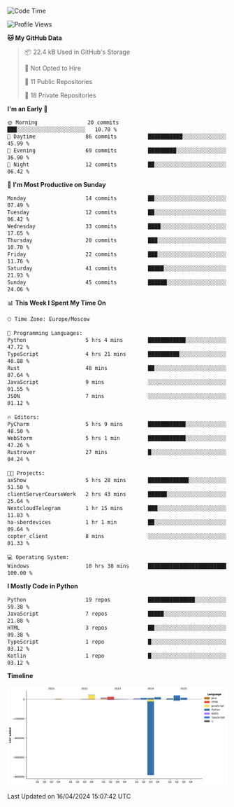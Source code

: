 <!--START_SECTION:waka-->
![Code Time](http://img.shields.io/badge/Code%20Time-262%20hrs%2050%20mins-blue)

![Profile Views](http://img.shields.io/badge/Profile%20Views-0-blue)

**🐱 My GitHub Data** 

> 📦 22.4 kB Used in GitHub's Storage 
 > 
> 🚫 Not Opted to Hire
 > 
> 📜 11 Public Repositories 
 > 
> 🔑 18 Private Repositories 
 > 
**I'm an Early 🐤** 

```text
🌞 Morning                20 commits          ███░░░░░░░░░░░░░░░░░░░░░░   10.70 % 
🌆 Daytime                86 commits          ███████████░░░░░░░░░░░░░░   45.99 % 
🌃 Evening                69 commits          █████████░░░░░░░░░░░░░░░░   36.90 % 
🌙 Night                  12 commits          ██░░░░░░░░░░░░░░░░░░░░░░░   06.42 % 
```
📅 **I'm Most Productive on Sunday** 

```text
Monday                   14 commits          ██░░░░░░░░░░░░░░░░░░░░░░░   07.49 % 
Tuesday                  12 commits          ██░░░░░░░░░░░░░░░░░░░░░░░   06.42 % 
Wednesday                33 commits          ████░░░░░░░░░░░░░░░░░░░░░   17.65 % 
Thursday                 20 commits          ███░░░░░░░░░░░░░░░░░░░░░░   10.70 % 
Friday                   22 commits          ███░░░░░░░░░░░░░░░░░░░░░░   11.76 % 
Saturday                 41 commits          █████░░░░░░░░░░░░░░░░░░░░   21.93 % 
Sunday                   45 commits          ██████░░░░░░░░░░░░░░░░░░░   24.06 % 
```


📊 **This Week I Spent My Time On** 

```text
🕑︎ Time Zone: Europe/Moscow

💬 Programming Languages: 
Python                   5 hrs 4 mins        ████████████░░░░░░░░░░░░░   47.72 % 
TypeScript               4 hrs 21 mins       ██████████░░░░░░░░░░░░░░░   40.88 % 
Rust                     48 mins             ██░░░░░░░░░░░░░░░░░░░░░░░   07.64 % 
JavaScript               9 mins              ░░░░░░░░░░░░░░░░░░░░░░░░░   01.55 % 
JSON                     7 mins              ░░░░░░░░░░░░░░░░░░░░░░░░░   01.12 % 

🔥 Editors: 
PyCharm                  5 hrs 9 mins        ████████████░░░░░░░░░░░░░   48.50 % 
WebStorm                 5 hrs 1 min         ████████████░░░░░░░░░░░░░   47.26 % 
Rustrover                27 mins             █░░░░░░░░░░░░░░░░░░░░░░░░   04.24 % 

🐱‍💻 Projects: 
axShow                   5 hrs 28 mins       █████████████░░░░░░░░░░░░   51.50 % 
clientServerCourseWork   2 hrs 43 mins       ██████░░░░░░░░░░░░░░░░░░░   25.64 % 
NextcloudTelegram        1 hr 15 mins        ███░░░░░░░░░░░░░░░░░░░░░░   11.83 % 
ha-sberdevices           1 hr 1 min          ██░░░░░░░░░░░░░░░░░░░░░░░   09.64 % 
copter_client            8 mins              ░░░░░░░░░░░░░░░░░░░░░░░░░   01.33 % 

💻 Operating System: 
Windows                  10 hrs 38 mins      █████████████████████████   100.00 % 
```

**I Mostly Code in Python** 

```text
Python                   19 repos            ███████████████░░░░░░░░░░   59.38 % 
JavaScript               7 repos             █████░░░░░░░░░░░░░░░░░░░░   21.88 % 
HTML                     3 repos             ██░░░░░░░░░░░░░░░░░░░░░░░   09.38 % 
TypeScript               1 repo              █░░░░░░░░░░░░░░░░░░░░░░░░   03.12 % 
Kotlin                   1 repo              █░░░░░░░░░░░░░░░░░░░░░░░░   03.12 % 
```



**Timeline**

![Lines of Code chart](https://raw.githubusercontent.com/adlemx/adlemx/main/assets/bar_graph.png)


 Last Updated on 16/04/2024 15:07:42 UTC
<!--END_SECTION:waka-->

